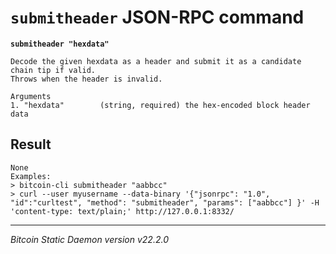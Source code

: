 `submitheader` JSON-RPC command
===============================

**`submitheader "hexdata"`**

```
Decode the given hexdata as a header and submit it as a candidate chain tip if valid.
Throws when the header is invalid.

Arguments
1. "hexdata"        (string, required) the hex-encoded block header data
```

Result
------

```
None
Examples:
> bitcoin-cli submitheader "aabbcc"
> curl --user myusername --data-binary '{"jsonrpc": "1.0", "id":"curltest", "method": "submitheader", "params": ["aabbcc"] }' -H 'content-type: text/plain;' http://127.0.0.1:8332/
```

***

*Bitcoin Static Daemon version v22.2.0*
